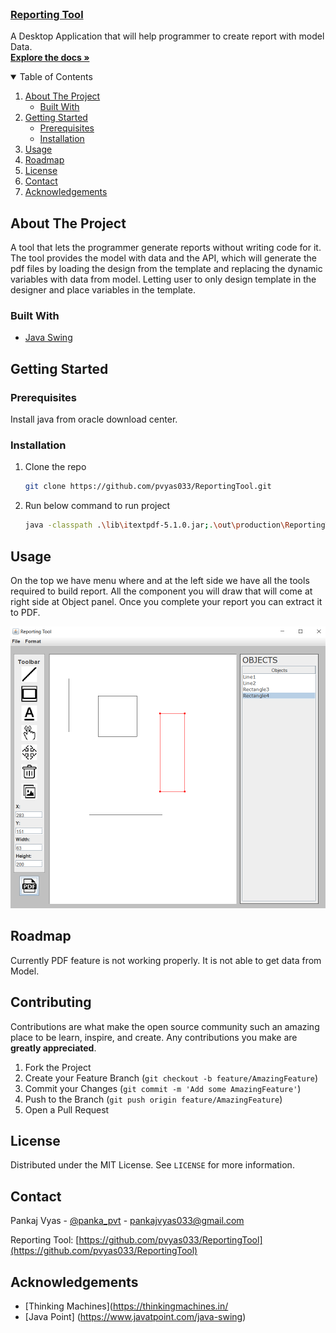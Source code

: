 <!--
*** Thanks for checking out the Best-README-Template. If you have a suggestion
*** that would make this better, please fork the repo and create a pull request
*** or simply open an issue with the tag "enhancement".
*** Thanks again! Now go create something AMAZING! :D
-->



<!-- PROJECT LOGO -->
<br />
<p>
  <a href="https://github.com/pvyas033/ReportingTool">
      <h3>Reporting Tool</h3>
  </a>

  <p>
    A Desktop Application that will help programmer to create report with model Data.
    <br />
    <a href="https://github.com/pvyas033/ReportingTool"><strong>Explore the docs »</strong></a>
  </p>
</p>



<!-- TABLE OF CONTENTS -->
<details open="open">
  <summary>Table of Contents</summary>
  <ol>
    <li>
      <a href="#about-the-project">About The Project</a>
      <ul>
        <li><a href="#built-with">Built With</a></li>
      </ul>
    </li>
    <li>
      <a href="#getting-started">Getting Started</a>
      <ul>
        <li><a href="#prerequisites">Prerequisites</a></li>
        <li><a href="#installation">Installation</a></li>
      </ul>
    </li>
    <li><a href="#usage">Usage</a></li>
    <li><a href="#roadmap">Roadmap</a></li>
    <li><a href="#license">License</a></li>
    <li><a href="#contact">Contact</a></li>
    <li><a href="#acknowledgements">Acknowledgements</a></li>
  </ol>
</details>



<!-- ABOUT THE PROJECT -->
## About The Project

A tool that lets the programmer generate reports without writing code for it. The
tool provides the model with data and the API, which will generate the pdf files by loading the design
from the template and replacing the dynamic variables with data from model. Letting user to only
design template in the designer and place variables in the template.

### Built With

* [Java Swing](https://en.wikipedia.org/wiki/Swing_(Java))




<!-- GETTING STARTED -->
## Getting Started

### Prerequisites

Install java from oracle download center.

### Installation

1. Clone the repo
   ```sh
   git clone https://github.com/pvyas033/ReportingTool.git
   ```
3. Run below command to run project
   ```sh
   java -classpath .\lib\itextpdf-5.1.0.jar;.\out\production\ReportingTool;. com.notebook.pages.Main
   ```


<!-- USAGE EXAMPLES -->
## Usage

On the top we have menu where and at the left side we have all the tools required to build report. All the component you will draw that will 
come at right side at Object panel. Once you complete your report you can extract it to PDF.

![Screenshot](/resource/screenshots/First.PNG)

<!-- ROADMAP -->
## Roadmap

Currently PDF feature is not working properly. It is not able to get data from Model.



<!-- CONTRIBUTING -->
## Contributing

Contributions are what make the open source community such an amazing place to be learn, inspire, and create. Any contributions you make are **greatly appreciated**.

1. Fork the Project
2. Create your Feature Branch (`git checkout -b feature/AmazingFeature`)
3. Commit your Changes (`git commit -m 'Add some AmazingFeature'`)
4. Push to the Branch (`git push origin feature/AmazingFeature`)
5. Open a Pull Request



<!-- LICENSE -->
## License

Distributed under the MIT License. See `LICENSE` for more information.



<!-- CONTACT -->
## Contact

Pankaj Vyas - [@panka_pvt](https://twitter.com/pankaj_pvt) - pankajvyas033@gmail.com

Reporting Tool: [https://github.com/pvyas033/ReportingTool](https://github.com/pvyas033/ReportingTool)



<!-- ACKNOWLEDGEMENTS -->
## Acknowledgements
* [Thinking Machines](https://thinkingmachines.in/
* [Java Point] (https://www.javatpoint.com/java-swing)
